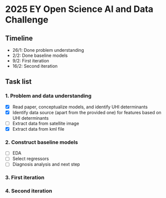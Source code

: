 # 2025 EY Open Science AI and Data Challenge

## Timeline
- 26/1: Done problem understanding
- 2/2: Done baseline models
- 9/2: First iteration 
- 16/2: Second iteration

## Task list

### 1. Problem and data understanding
- [x] Read paper, conceptualize models, and identify UHI determinants
- [x] Identify data source (apart from the provided one) for features based on UHI determinants
- [ ] Extract data from satellite image
- [x] Extract data from kml file

### 2. Construct baseline models
- [ ] EDA
- [ ] Select regressors
- [ ] Diagnosis analysis and next step

### 3. First iteration

### 4. Second iteration